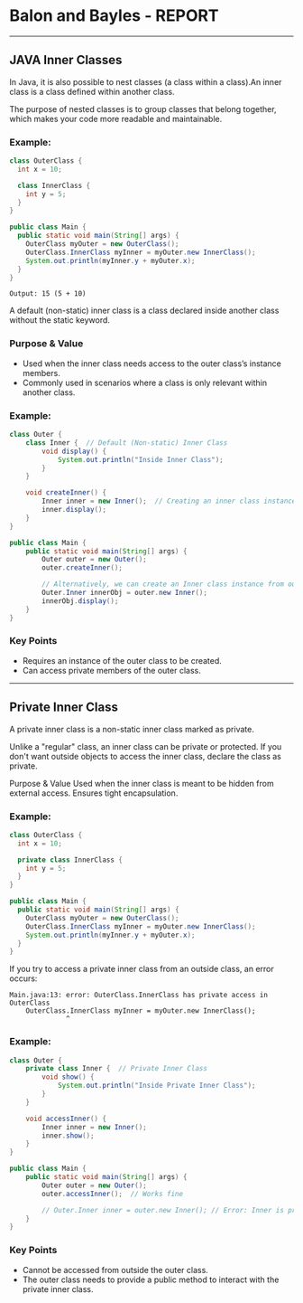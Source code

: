 # Balon and Bayles - REPORT

---

## JAVA Inner Classes

In Java, it is also possible to nest classes (a class within a class).An inner class is a class defined within another class. 

The purpose of nested classes is to group classes that belong together, which makes your code more readable and maintainable.

### Example:

```java
class OuterClass {
  int x = 10;

  class InnerClass {
    int y = 5;
  }
}

public class Main {
  public static void main(String[] args) {
    OuterClass myOuter = new OuterClass();
    OuterClass.InnerClass myInner = myOuter.new InnerClass();
    System.out.println(myInner.y + myOuter.x);
  }
}
```
```code
Output: 15 (5 + 10)
```

A default (non-static) inner class is a class declared inside another class without the static keyword.

### Purpose & Value
- Used when the inner class needs access to the outer class’s instance members.
- Commonly used in scenarios where a class is only relevant within another class.

### Example:
```java
class Outer {
    class Inner {  // Default (Non-static) Inner Class
        void display() {
            System.out.println("Inside Inner Class");
        }
    }

    void createInner() {
        Inner inner = new Inner();  // Creating an inner class instance
        inner.display();
    }
}

public class Main {
    public static void main(String[] args) {
        Outer outer = new Outer();
        outer.createInner();

        // Alternatively, we can create an Inner class instance from outside:
        Outer.Inner innerObj = outer.new Inner();
        innerObj.display();
    }
}
```
### Key Points
- Requires an instance of the outer class to be created.
- Can access private members of the outer class.

---

## Private Inner Class

A private inner class is a non-static inner class marked as private.

Unlike a "regular" class, an inner class can be private or protected. If you don't want outside objects to access the inner class, declare the class as private.

Purpose & Value
Used when the inner class is meant to be hidden from external access.
Ensures tight encapsulation.

### Example:
```java
class OuterClass {
  int x = 10;

  private class InnerClass {
    int y = 5;
  }
}

public class Main {
  public static void main(String[] args) {
    OuterClass myOuter = new OuterClass();
    OuterClass.InnerClass myInner = myOuter.new InnerClass();
    System.out.println(myInner.y + myOuter.x);
  }
}
```

If you try to access a private inner class from an outside class, an error occurs:

```error
Main.java:13: error: OuterClass.InnerClass has private access in OuterClass
    OuterClass.InnerClass myInner = myOuter.new InnerClass();
              ^
```

### Example:
```java
class Outer {
    private class Inner {  // Private Inner Class
        void show() {
            System.out.println("Inside Private Inner Class");
        }
    }

    void accessInner() {
        Inner inner = new Inner();
        inner.show();
    }
}

public class Main {
    public static void main(String[] args) {
        Outer outer = new Outer();
        outer.accessInner();  // Works fine

        // Outer.Inner inner = outer.new Inner(); // Error: Inner is private
    }
}

```

### Key Points
- Cannot be accessed from outside the outer class.
- The outer class needs to provide a public method to interact with the private inner class.



